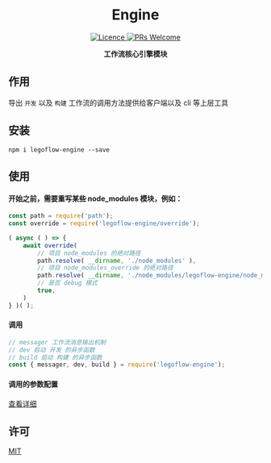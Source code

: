 <h1 align="center"> Engine </h1>

<p align="center">
    <a href="https://opensource.org/licenses/MIT">
        <img alt="Licence" src="https://img.shields.io/badge/license-MIT-green.svg" />
    </a>
    <a href="">
        <img alt="PRs Welcome" src="https://img.shields.io/badge/PRs-welcome-green.svg" />
    </a>
</p>

<p align="center">
    <strong>工作流核心引擎模块</strong>
</p>

## 作用

导出 `开发` 以及 `构建` 工作流的调用方法提供给客户端以及 cli 等上层工具

## 安装

```
npm i legoflow-engine --save
```

## 使用

#### 开始之前，需要重写某些 node_modules 模块，例如：

```js
const path = require('path');
const override = require('legoflow-engine/override');

( async ( ) => {
    await override(
        // 项目 node_modules 的绝对路径
        path.resolve( __dirname, './node_modules' ),
        // 项目 node_modules_override 的绝对路径
        path.resolve( __dirname, './node_modules/legoflow-engine/node_modules_override' ),
        // 是否 debug 模式
        true,
    )
} )( );
```

#### 调用

```js
// messager 工作流消息输出机制
// dev 启动 开发 的异步函数
// build 启动 构建 的异步函数
const { messager, dev, build } = require('legoflow-engine');
```

#### 调用的参数配置

[查看详细](./params_config.md)

## 许可

[MIT](./LICENSE)
